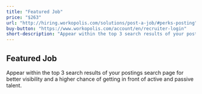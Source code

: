 ```yaml
---
title: "Featured Job"
price: "$263"
url: "http://hiring.workopolis.com/solutions/post-a-job/#perks-posting"
buy-button: "https://www.workopolis.com/account/en/recruiter-login"
short-description: "Appear within the top 3 search results of your postings search page for better visibility and a higher chance of getting in front of active and passive talent."
---
```


## Featured Job

Appear within the top 3 search results of your postings search page for better visibility and a higher chance of getting in front of active and passive talent.
